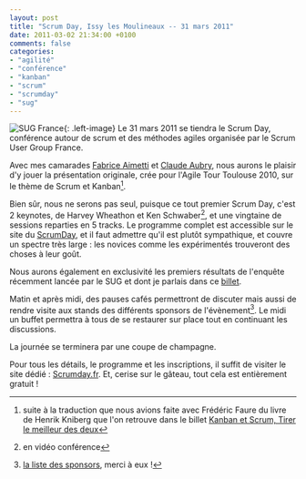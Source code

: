 ```yaml
---
layout: post
title: "Scrum Day, Issy les Moulineaux -- 31 mars 2011"
date: 2011-03-02 21:34:00 +0100
comments: false
categories: 
- "agilité"
- "conférence"
- "kanban"
- "scrum"
- "scrumday"
- "sug"
---
```

![SUG France](https://blog-img.crafting-labs.fr/logo/logo_sug.jpeg){: .left-image}
 Le 31 mars 2011 se tiendra le Scrum Day, conférence autour de scrum et des méthodes agiles organisée par le Scrum User Group France.

Avec mes camarades [Fabrice Aimetti](http://www.fabrice-aimetti.fr) et [Claude Aubry](http://www.aubryconseil.com), nous aurons le plaisir d'y jouer la présentation originale, crée pour l'Agile Tour Toulouse 2010, sur le thème de Scrum et Kanban[^1].

Bien sûr, nous ne serons pas seul, puisque ce tout premier Scrum Day, c'est 2 keynotes, de Harvey Wheathon et Ken Schwaber[^2], et une vingtaine de sessions reparties en 5 tracks. Le programme complet est accessible sur le site du [ScrumDay](http://www.scrumday.fr), et il faut admettre qu'il est plutôt sympathique, et couvre un spectre très large : les novices comme les expérimentés trouveront des choses à leur goût.

Nous aurons également en exclusivité les premiers résultats de l'enquête récemment lancée par le SUG et dont je parlais dans ce [billet](/index.php?post/2011/02/27/Vous%2C-votre-organisation-et-l-approche-Agile-en-2011).

Matin et après midi, des pauses cafés permettront de discuter mais aussi de rendre visite aux stands des différents sponsors de l'évènement[^3]. Le midi un buffet permettra à tous de se restaurer sur place tout en continuant les discussions.

La journée se terminera par une coupe de champagne.

Pour tous les détails, le programme et les inscriptions, il suffit de visiter le site dédié : [Scrumday.fr](http://www.scrumday.fr). Et, cerise sur le gâteau, tout cela est entièrement gratuit !


[^1]: suite à la traduction que nous avions faite avec Frédéric Faure du livre de Henrik Kniberg que l'on retrouve dans le billet [Kanban et Scrum, Tirer le meilleur des deux](/index.php?post/2010/02/14/Kanban-et-Scrum-%3A-Tirer-le-meilleur-des-deux-les-figures-en-fran%C3%A7ais.)
[^2]: en vidéo conférence
[^3]: [la liste des sponsors](http://scrumdayfrance.cloudapp.net/sponsors-de-l-evenement), merci à eux !
